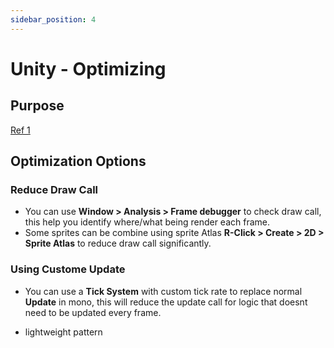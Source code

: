 ```yaml
---
sidebar_position: 4
---
```


# Unity - Optimizing

## Purpose

[Ref 1](https://www.youtube.com/watch?v=kJ5I9md9NG4)

## Optimization Options

### Reduce Draw Call

- You can use **Window > Analysis > Frame debugger** to check draw call, this help you identify where/what being render each frame.
- Some sprites can be combine using sprite Atlas **R-Click > Create > 2D > Sprite Atlas** to reduce draw call significantly.

### Using Custome Update

- You can use a **Tick System** with custom tick rate to replace normal **Update** in mono, this will reduce the update call for logic that doesnt need to be updated every frame.

- lightweight pattern
